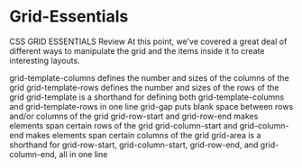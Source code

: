 # Grid-Essentials

CSS GRID ESSENTIALS
Review
At this point, we've covered a great deal of different ways to manipulate the grid and the items inside it to create interesting layouts.

grid-template-columns defines the number and sizes of the columns of the grid
grid-template-rows defines the number and sizes of the rows of the grid
grid-template is a shorthand for defining both grid-template-columns and grid-template-rows in one line
grid-gap puts blank space between rows and/or columns of the grid
grid-row-start and grid-row-end makes elements span certain rows of the grid
grid-column-start and grid-column-end makes elements span certain columns of the grid
grid-area is a shorthand for grid-row-start, grid-column-start, grid-row-end, and grid-column-end, all in one line

